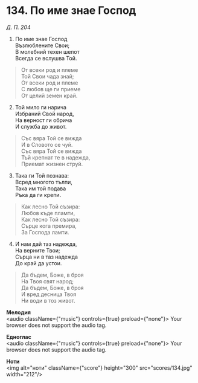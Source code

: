 # 134. По име знае Господ  

*Д. П. 204*  

1. По име знае Господ  
Възлюблените Свои;  
В молебний техен шепот  
Всегда се вслушва Той.  

> От всеки род и племе  
> Той Свои чада знай;  
> От всеки род и племе  
> С любов ще ги приеме  
> От целий земен край.  

2. Той мило ги нарича  
Избраний Свой народ,  
На верност ги обрича  
И служба до живот.  

> Със вяра Той се вижда  
> И в Словото се чуй.  
> Със вяра Той се вижда  
> Тъй крепнат те в надежда,  
> Приемат жизнен струй.  

3. Така ги Той познава:  
Всред многото тълпи,  
Така им той подава  
Ръка да ги крепи.  

> Как лесно Той съзира:  
> Любов къде пламти,  
> Как лесно Той съзира:  
> Сърце кога премира,  
> За Господа ламти.  

4. И нам дай таз надежда,  
На верните Твои;  
Сърца ни в таз надежда  
До край да устои.  

> Да бъдем, Боже, в броя  
> На Твоя свят народ;  
> Да бъдем, Боже, в броя  
> И вред десница Твоя  
> Ни води в тоз живот.  

__Мелодия__  
<audio className={"music"} controls={true} preload={"none"}><source src="mp3/134.mp3" type="audio/mpeg"/>
Your browser does not support the audio tag.
</audio>  

__Едноглас__  
<audio className={"music"} controls={true} preload={"none"}><source src="transp/134.mp3" type="audio/mpeg"/>
Your browser does not support the audio tag.
</audio>  

__Ноти__  
<img alt="ноти" className={"score"} height="300" src="scores/134.jpg" width="212"/>
